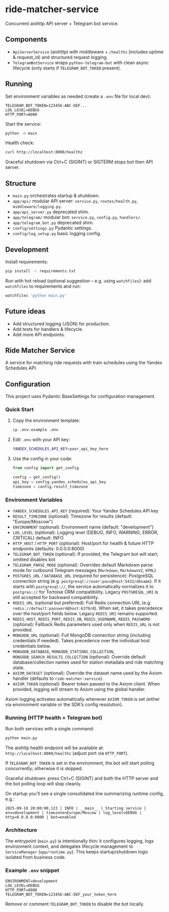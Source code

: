 # ride-matcher-service

Concurrent aiohttp API server + Telegram bot service.

## Components

* `ApiServerService` (aiohttp) with middleware + `/healthz` (includes uptime & request_id) and structured request
  logging.
* `TelegramBotService` wraps `python-telegram-bot` with clean async lifecycle (only starts if `TELEGRAM_BOT_TOKEN`
  present).

## Running

Set environment variables as needed (create a `.env` file for local dev):

```env
TELEGRAM_BOT_TOKEN=123456:ABC-DEF...
LOG_LEVEL=DEBUG
HTTP_PORT=8000
```

Start the service:

```bash
python -m main
```

Health check:

```bash
curl http://localhost:8000/healthz
```

Graceful shutdown via Ctrl+C (SIGINT) or SIGTERM stops bot then API server.

## Structure

* `main.py` orchestrates startup & shutdown.
* `app/api/` modular API server: `service.py`, `routes/health.py`, `middleware/logging.py`.
* `app/api_server.py` deprecated shim.
* `app/telegram/` modular bot: `service.py`, `config.py`, `handlers/`.
* `app/telegram_bot.py` deprecated shim.
* `config/settings.py` Pydantic settings.
* `config/log_setup.py` basic logging config.

## Development

Install requirements:

```bash
pip install -r requirements.txt
```

Run with hot reload (optional suggestion – e.g. using `watchfiles`): add `watchfiles` to requirements and run:

```bash
watchfiles 'python main.py'
```

## Future ideas

* Add structured logging (JSON) for production.
* Add tests for handlers & lifecycle.
* Add more API endpoints.

## Ride Matcher Service

A service for matching ride requests with train schedules using the Yandex Schedules API.

## Configuration

This project uses Pydantic BaseSettings for configuration management.

### Quick Start

1. Copy the environment template:

   ```bash
   cp .env.example .env
   ```

2. Edit `.env` with your API key:

   ```bash
   YANDEX_SCHEDULES_API_KEY=your_api_key_here
   ```

3. Use the config in your code:

   ```python
   from config import get_config

   config = get_config()
   api_key = config.yandex_schedules_api_key
   timezone = config.result_timezone
   ```

### Environment Variables

* `YANDEX_SCHEDULES_API_KEY` (required): Your Yandex Schedules API key
* `RESULT_TIMEZONE` (optional): Timezone for results (default: "Europe/Moscow")
* `ENVIRONMENT` (optional): Environment name (default: "development")
* `LOG_LEVEL` (optional): Logging level (DEBUG, INFO, WARNING, ERROR, CRITICAL) default: INFO
* `HTTP_HOST` / `HTTP_PORT` (optional): Host/port for health & future HTTP endpoints (defaults: 0.0.0.0:8000)
* `TELEGRAM_BOT_TOKEN` (optional): If provided, the Telegram bot will start; omitted disables bot
* `TELEGRAM_PARSE_MODE` (optional): Overrides default Markdown parse mode for outbound Telegram messages (`Markdown`, `MarkdownV2`, `HTML`)
* `POSTGRES_URL` / `DATABASE_URL` (required for persistence): PostgreSQL connection string (e.g. `postgresql://user:pass@host:5432/dbname`). If it starts with `postgresql://`, the service automatically normalizes it to `postgres://` for Tortoise ORM compatibility. Legacy `POSTGRESQL_URI` is still accepted for backward compatibility.
* `REDIS_URL` (optional but preferred): Full Redis connection URL (e.g. `redis://default:password@host:6379/0`). When set, it takes precedence over the host/port fields below. Legacy `REDIS_URI` remains supported.
* `REDIS_HOST`, `REDIS_PORT`, `REDIS_DB`, `REDIS_USERNAME`, `REDIS_PASSWORD` (optional): Fallback Redis parameters used only when `REDIS_URL` is not provided.
* `MONGODB_URL` (optional): Full MongoDB connection string (including credentials if needed). Takes precedence over the individual host credentials below.
* `MONGODB_DATABASE`, `MONGODB_STATIONS_COLLECTION`, `MONGODB_SEARCH_RESULTS_COLLECTION` (optional): Override default database/collection names used for station metadata and ride matching state.
* `AXIOM_DATASET` (optional): Override the dataset name used by the Axiom handler (defaults to `ride-matcher-service`).
* `AXIOM_TOKEN` (optional): Bearer token passed to the Axiom client. When provided, logging will stream to Axiom using the global handler.

Axiom logging activates automatically whenever `AXIOM_TOKEN` is set (either via environment variable or the SDK’s config resolution).

### Running (HTTP health + Telegram bot)

Run both services with a single command:

```bash
python main.py
```

The aiohttp health endpoint will be available at: `http://localhost:8000/healthz` (adjust port via `HTTP_PORT`).

If `TELEGRAM_BOT_TOKEN` is set in the environment, the bot will start polling concurrently; otherwise it is skipped.

Graceful shutdown: press Ctrl+C (SIGINT) and both the HTTP server and the bot polling loop will stop cleanly.

On startup you'll see a single consolidated line summarizing runtime config, e.g.:

```text
2025-09-18 20:00:00,123 | INFO | __main__ | Starting service | env=development | timezone=Europe/Moscow | log_level=DEBUG | http=0.0.0.0:8000 | bot=enabled
```

### Architecture

The entrypoint (`main.py`) is intentionally thin: it configures logging, logs environment context, and delegates
lifecycle management to `ServiceManager` (`app/runtime.py`). This keeps startup/shutdown logic isolated from business
code.

### Example `.env` snippet

```dotenv
ENVIRONMENT=development
LOG_LEVEL=DEBUG
HTTP_PORT=8080
TELEGRAM_BOT_TOKEN=123456:ABC-DEF_your_token_here
```

Remove or comment `TELEGRAM_BOT_TOKEN` to disable the bot locally.

